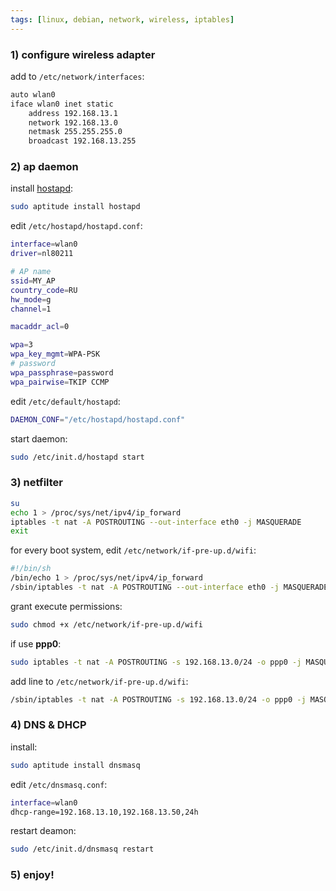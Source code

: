 ```yaml
---
tags: [linux, debian, network, wireless, iptables]
---
```


### 1) configure wireless adapter

add to `/etc/network/interfaces`:

```bash
auto wlan0
iface wlan0 inet static
    address 192.168.13.1
    network 192.168.13.0
    netmask 255.255.255.0
    broadcast 192.168.13.255
```

### 2) ap daemon

install [hostapd](http://hostap.epitest.fi/hostapd/):

```bash
sudo aptitude install hostapd
```

edit `/etc/hostapd/hostapd.conf`:

```bash
interface=wlan0
driver=nl80211

# AP name
ssid=MY_AP
country_code=RU
hw_mode=g
channel=1

macaddr_acl=0

wpa=3
wpa_key_mgmt=WPA-PSK
# password
wpa_passphrase=password
wpa_pairwise=TKIP CCMP
```

edit `/etc/default/hostapd`:

```bash
DAEMON_CONF="/etc/hostapd/hostapd.conf"
```

start daemon:

```bash
sudo /etc/init.d/hostapd start
```

### 3) netfilter

```bash
su
echo 1 > /proc/sys/net/ipv4/ip_forward
iptables -t nat -A POSTROUTING --out-interface eth0 -j MASQUERADE
exit
```

for every boot system, edit `/etc/network/if-pre-up.d/wifi`:

```bash
#!/bin/sh
/bin/echo 1 > /proc/sys/net/ipv4/ip_forward
/sbin/iptables -t nat -A POSTROUTING --out-interface eth0 -j MASQUERADE
```

grant execute permissions:

```bash
sudo chmod +x /etc/network/if-pre-up.d/wifi
```

if use **ppp0**:

```bash
sudo iptables -t nat -A POSTROUTING -s 192.168.13.0/24 -o ppp0 -j MASQUERADE
```

add line to `/etc/network/if-pre-up.d/wifi`:

```bash
/sbin/iptables -t nat -A POSTROUTING -s 192.168.13.0/24 -o ppp0 -j MASQUERADE
```

### 4) DNS & DHCP

install:

```bash
sudo aptitude install dnsmasq
```

edit `/etc/dnsmasq.conf`:

```bash
interface=wlan0
dhcp-range=192.168.13.10,192.168.13.50,24h
```

restart deamon:

```bash
sudo /etc/init.d/dnsmasq restart
```

### 5) enjoy!
